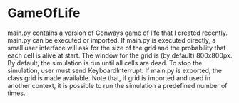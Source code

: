 # GameOfLife

main.py contains a version of Conways game of life that I created recently.
main.py can be executed or imported.
If main.py is executed directly, a small user interface will ask for the size of the grid and the probability that each cell is alive at start.
The window for the grid is (by default) 800x800px.
By default, the simulation is run until all cells are dead. To stop the simulation, user must send KeyboardInterrupt.
If main.py is exported, the class grid is made available.
Note that, if grid is imported and used in another context, it is possible to run the simulation a predefined number of times.

